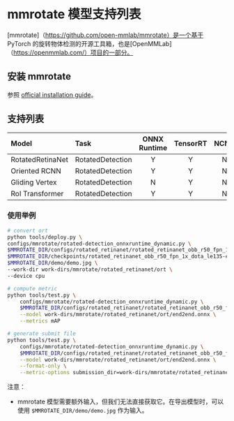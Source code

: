 # mmrotate 模型支持列表

[mmrotate]（https://github.com/open-mmlab/mmrotate）是一个基于 PyTorch 的旋转物体检测的开源工具箱，也是[OpenMMLab]（https://openmmlab.com/）项目的一部分。

## 安装 mmrotate

参照 [official installation guide](https://mmrotate.readthedocs.io/en/latest/install.html)。

## 支持列表

| Model            | Task             | ONNX Runtime | TensorRT | NCNN | PPLNN | OpenVINO |                                          Model config                                          |
| :--------------- | :--------------- | :----------: | :------: | :--: | :---: | :------: | :--------------------------------------------------------------------------------------------: |
| RotatedRetinaNet | RotatedDetection |      Y       |    Y     |  N   |   N   |    N     | [config](https://github.com/open-mmlab/mmrotate/blob/main/configs/rotated_retinanet/README.md) |
| Oriented RCNN    | RotatedDetection |      Y       |    Y     |  N   |   N   |    N     |   [config](https://github.com/open-mmlab/mmrotate/blob/main/configs/oriented_rcnn/README.md)   |
| Gliding Vertex   | RotatedDetection |      N       |    Y     |  N   |   N   |    N     |  [config](https://github.com/open-mmlab/mmrotate/blob/main/configs/gliding_vertex/README.md)   |
| RoI Transformer  | RotatedDetection |      Y       |    Y     |  N   |   N   |    N     |     [config](https://github.com/open-mmlab/mmrotate/blob/main/configs/roi_trans/README.md)     |

### 使用举例

```bash
# convert ort
python tools/deploy.py \
configs/mmrotate/rotated-detection_onnxruntime_dynamic.py \
$MMROTATE_DIR/configs/rotated_retinanet/rotated_retinanet_obb_r50_fpn_1x_dota_le135.py \
$MMROTATE_DIR/checkpoints/rotated_retinanet_obb_r50_fpn_1x_dota_le135-e4131166.pth \
$MMROTATE_DIR/demo/demo.jpg \
--work-dir work-dirs/mmrotate/rotated_retinanet/ort \
--device cpu

# compute metric
python tools/test.py \
    configs/mmrotate/rotated-detection_onnxruntime_dynamic.py \
    $MMROTATE_DIR/configs/rotated_retinanet/rotated_retinanet_obb_r50_fpn_1x_dota_le135.py \
    --model work-dirs/mmrotate/rotated_retinanet/ort/end2end.onnx \
    --metrics mAP

# generate submit file
python tools/test.py \
    configs/mmrotate/rotated-detection_onnxruntime_dynamic.py \
    $MMROTATE_DIR/configs/rotated_retinanet/rotated_retinanet_obb_r50_fpn_1x_dota_le135.py \
    --model work-dirs/mmrotate/rotated_retinanet/ort/end2end.onnx \
    --format-only \
    --metric-options submission_dir=work-dirs/mmrotate/rotated_retinanet/ort/Task1_results
```

注意：
- mmrotate 模型需要额外输入，但我们无法直接获取它。在导出模型时，可以使用 `$MMROTATE_DIR/demo/demo.jpg` 作为输入。
